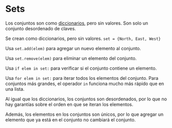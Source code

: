 # Sets
Los conjuntos son como [diccionarios](docs/scripting/dicts), pero sin valores. Son solo un conjunto desordenado de claves.

Se crean como diccionarios, pero sin valores.
`set = {North, East, West}`

Usa `set.add(elem)` para agregar un nuevo elemento al conjunto.

Usa `set.remove(elem)` para eliminar un elemento del conjunto.

Usa `if elem in set:` para verificar si el conjunto contiene un elemento.

Usa `for elem in set:` para iterar todos los elementos del conjunto.
Para conjuntos más grandes, el operador `in` funciona mucho más rápido que en una lista.

Al igual que los diccionarios, los conjuntos son desordenados, por lo que no hay garantías sobre el orden en que se iteran los elementos.

Además, los elementos en los conjuntos son únicos, por lo que agregar un elemento que ya está en el conjunto no cambiará el conjunto.
